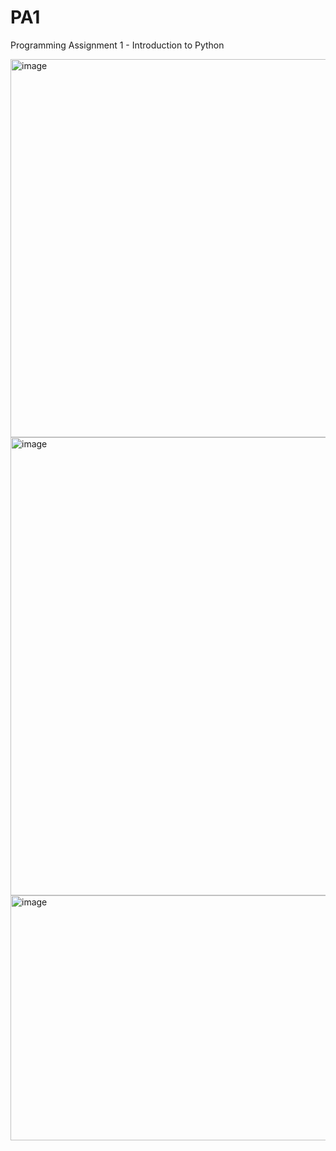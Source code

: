 # PA1
Programming Assignment 1 - Introduction to Python 


<img width="1484" height="605" alt="image" src="https://github.com/user-attachments/assets/14d9bf27-76c4-4207-a376-fcb1aaf4a538" />
<img width="1290" height="733" alt="image" src="https://github.com/user-attachments/assets/d3b58f87-2814-424a-8d09-7d8a9f72262b" />
<img width="1318" height="392" alt="image" src="https://github.com/user-attachments/assets/14b67d53-20f4-43cd-8ef6-362714a3f9f0" />

